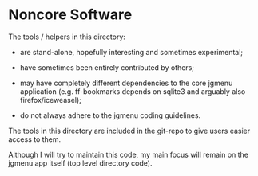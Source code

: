 Noncore Software
================

The tools / helpers in this directory:

-   are stand-alone, hopefully interesting and sometimes experimental;

-   have sometimes been entirely contributed by others;

-   may have completely different dependencies to the core jgmenu application (e.g. ff-bookmarks depends on sqlite3 and arguably also firefox/iceweasel);

-   do not always adhere to the jgmenu coding guidelines.

The tools in this directory are included in the git-repo to give users easier
access to them.

Although I will try to maintain this code, my main focus will remain on
the jgmenu app itself (top level directory code).
